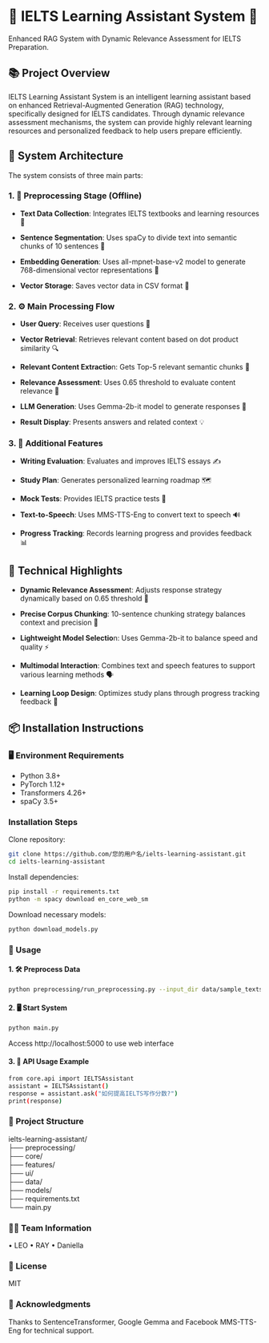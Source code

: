 # 🌟 IELTS Learning Assistant System 🌟
Enhanced RAG System with Dynamic Relevance Assessment for IELTS Preparation.

## 📚 Project Overview
IELTS Learning Assistant System is an intelligent learning assistant based on enhanced Retrieval-Augmented Generation (RAG) technology, specifically designed for IELTS candidates. Through dynamic relevance assessment mechanisms, the system can provide highly relevant learning resources and personalized feedback to help users prepare efficiently.

## 🧩 System Architecture
The system consists of three main parts:

### 1. 📝 Preprocessing Stage (Offline)
- **Text Data Collection**: Integrates IELTS textbooks and learning resources 📖

- **Sentence Segmentation**: Uses spaCy to divide text into semantic chunks of 10 sentences 🧠

- **Embedding Generation**: Uses all-mpnet-base-v2 model to generate 768-dimensional vector representations 🔢

- **Vector Storage**: Saves vector data in CSV format 💾

### 2. ⚙️ Main Processing Flow
- **User Query**: Receives user questions 📩

- **Vector Retrieval**: Retrieves relevant content based on dot product similarity 🔍

- **Relevant Content Extractio**n: Gets Top-5 relevant semantic chunks 🥇

- **Relevance Assessment**: Uses 0.65 threshold to evaluate content relevance 🔑

- **LLM Generation**: Uses Gemma-2b-it model to generate responses 🤖

- **Result Display**: Presents answers and related context 💡

### 3. 🎯 Additional Features
- **Writing Evaluation**: Evaluates and improves IELTS essays ✍️

- **Study Plan**: Generates personalized learning roadmap 🗺️

- **Mock Tests**: Provides IELTS practice tests 📝

- **Text-to-Speech**: Uses MMS-TTS-Eng to convert text to speech 🔊

- **Progress Tracking**: Records learning progress and provides feedback 📊

## 🚀 Technical Highlights
- **Dynamic Relevance Assessmen**t: Adjusts response strategy dynamically based on 0.65 threshold 🎯

- **Precise Corpus Chunking**: 10-sentence chunking strategy balances context and precision 🔄

- **Lightweight Model Selectio**n: Uses Gemma-2b-it to balance speed and quality ⚡

- **Multimodal Interaction**: Combines text and speech features to support various learning methods 🗣️

- **Learning Loop Design**: Optimizes study plans through progress tracking feedback 🔁

## 📦 Installation Instructions
### 🖥️ Environment Requirements
- Python 3.8+
- PyTorch 1.12+
- Transformers 4.26+
- spaCy 3.5+

### Installation Steps
Clone repository:
```bash
git clone https://github.com/您的用户名/ielts-learning-assistant.git
cd ielts-learning-assistant
```

Install dependencies:
```bash
pip install -r requirements.txt
python -m spacy download en_core_web_sm
```  

Download necessary models:
```bash
python download_models.py
```
    
### 🚀 Usage
#### 1. 🛠️ Preprocess Data
```bash
python preprocessing/run_preprocessing.py --input_dir data/sample_texts --output_dir data/embeddings
```
#### 2. 🖥️ Start System
```bash
python main.py
``` 
Access http://localhost:5000 to use web interface

#### 3. 🔧 API Usage Example
```bash
from core.api import IELTSAssistant  
assistant = IELTSAssistant()  
response = assistant.ask("如何提高IELTS写作分数?")  
print(response)  
```  

### 📂 Project Structure
ielts-learning-assistant/  
├── preprocessing/     
├── core/                
├── features/             
├── ui/                    
├── data/             
├── models/             
├── requirements.txt     
└── main.py          

### 👨‍💻 Team Information
• LEO
• RAY
• Daniella

### 📝 License
MIT

### 🙏 Acknowledgments
Thanks to SentenceTransformer, Google Gemma and Facebook MMS-TTS-Eng for technical support.
